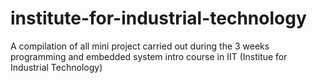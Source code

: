 # institute-for-industrial-technology
A compilation of all mini project carried out during the 3 weeks programming and embedded system intro course in IIT (Institue for Industrial Technology)
